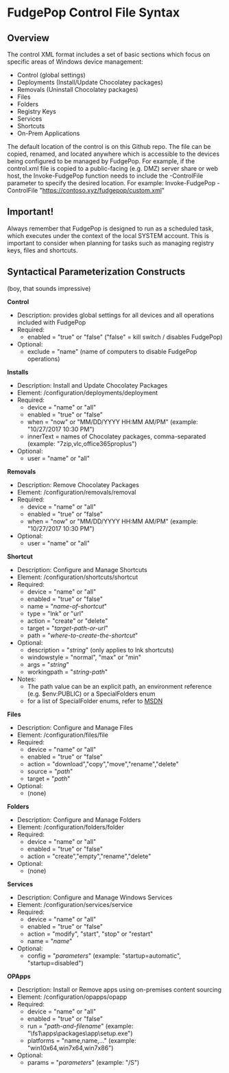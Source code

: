 # FudgePop Control File Syntax

## Overview

The control XML format includes a set of basic sections which focus on specific areas of Windows device management:

* Control (global settings)
* Deployments (Install/Update Chocolatey packages)
* Removals (Uninstall Chocolatey packages)
* Files
* Folders
* Registry Keys
* Services
* Shortcuts
* On-Prem Applications

The default location of the control is on this Github repo.  The file can be copied, renamed, and located anywhere which is accessible to the devices being configured to be managed by FudgePop.  For example, if the control.xml file is copied to a public-facing (e.g. DMZ) server share or web host, the Invoke-FudgePop function needs to include the -ControlFile parameter to specify the desired location.  For example: Invoke-FudgePop -ControlFile "https://contoso.xyz/fudgepop/custom.xml"

## Important!

Always remember that FudgePop is designed to run as a scheduled task, which executes under the context of the local SYSTEM account.  This is important to consider when planning for tasks such as managing registry keys, files and shortcuts.

## Syntactical Parameterization Constructs

(boy, that sounds impressive)

**Control**

* Description: provides global settings for all devices and all operations included with FudgePop
* Required:
  * enabled = "true" or "false" ("false" = kill switch / disables FudgePop)
* Optional:
  * exclude = "name" (name of computers to disable FudgePop operations)

**Installs**

* Description: Install and Update Chocolatey Packages
* Element: /configuration/deployments/deployment
* Required:
  * device = "name" or "all"
  * enabled = "true" or "false"
  * when = "now" or "MM/DD/YYYY HH:MM AM/PM" (example: "10/27/2017 10:30 PM")
  * innerText = names of Chocolatey packages, comma-separated (example: "7zip,vlc,office365proplus")
* Optional: 
  * user = "name" or "all"

**Removals**

* Description: Remove Chocolatey Packages
* Element: /configuration/removals/removal
* Required:
  * device = "name" or "all"
  * enabled = "true" or "false"
  * when = "now" or "MM/DD/YYYY HH:MM AM/PM" (example: "10/27/2017 10:30 PM")
* Optional: 
  * user = "name" or "all"

**Shortcut**

* Description: Configure and Manage Shortcuts
* Element: /configuration/shortcuts/shortcut
* Required:
  * device = "name" or "all"
  * enabled = "true" or "false"
  * name = "_name-of-shortcut_"
  * type = "lnk" or "url"
  * action = "create" or "delete"
  * target = "_target-path-or-url_"
  * path = "_where-to-create-the-shortcut_"
* Optional:
  * description = "_string_" (only applies to lnk shortcuts)
  * windowstyle = "normal", "max" or "min"
  * args = "_string_"
  * workingpath = "_string-path_"
* Notes:
  * The path value can be an explicit path, an environment reference (e.g. $env:PUBLIC) or a SpecialFolders enum
  * for a list of SpecialFolder enums, refer to [MSDN](https://msdn.microsoft.com/en-us/library/system.environment.specialfolder.aspx)
  
**Files**

* Description: Configure and Manage Files
* Element: /configuration/files/file
* Required:
  * device = "name" or "all"
  * enabled = "true" or "false"
  * action = "download","copy","move","rename","delete"
  * source = "_path_"
  * target = "_path_"
* Optional: 
  * (none)

**Folders**

* Description: Configure and Manage Folders
* Element: /configuration/folders/folder
* Required:
  * device = "name" or "all"
  * enabled = "true" or "false"
  * action = "create","empty","rename","delete"
* Optional: 
  * (none)
  
**Services**

* Description: Configure and Manage Windows Services
* Element: /configuration/services/service
* Required:
  * device = "name" or "all"
  * enabled = "true" or "false"
  * action = "modify", "start", "stop" or "restart"
  * name = "_name_"
* Optional:
  * config = "_parameters_" (example: "startup=automatic", "startup=disabled")
  
**OPApps**

* Description: Install or Remove apps using on-premises content sourcing
* Element: /configuration/opapps/opapp
* Required:
  * device = "name" or "all"
  * enabled = "true" or "false"
  * run = "_path-and-filename_" (example: "\\fs1\apps\packages\app\setup.exe")
  * platforms = "name,name,..." (example: "win10x64,win7x64,win7x86")
* Optional:
  * params = "_parameters_" (example: "/S")
